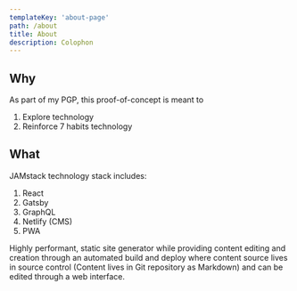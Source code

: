 ```yaml
---
templateKey: 'about-page'
path: /about
title: About
description: Colophon
---
```

## Why
As part of my PGP, this proof-of-concept is meant to 
1. Explore technology
2. Reinforce 7 habits technology

## What
JAMstack technology stack includes:
1. React
2. Gatsby 
4. GraphQL
3. Netlify (CMS)
4. PWA 

Highly performant, static site generator while providing content editing and creation through an automated build and deploy where content source lives in source control (Content lives in Git repository as Markdown) and can be edited through a web interface.
